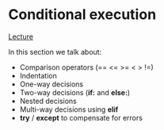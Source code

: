 # Conditional execution

[Lecture](https://www.py4e.com/html3/03-conditional)

In this section we talk about:
- Comparison operators (==  <=  >= < > !=)
- Indentation
- One-way decisions
- Two-way decisions (__if:__ and __else:__)
- Nested decisions
- Multi-way decisions using __elif__
- __try__ / __except__ to compensate for errors
